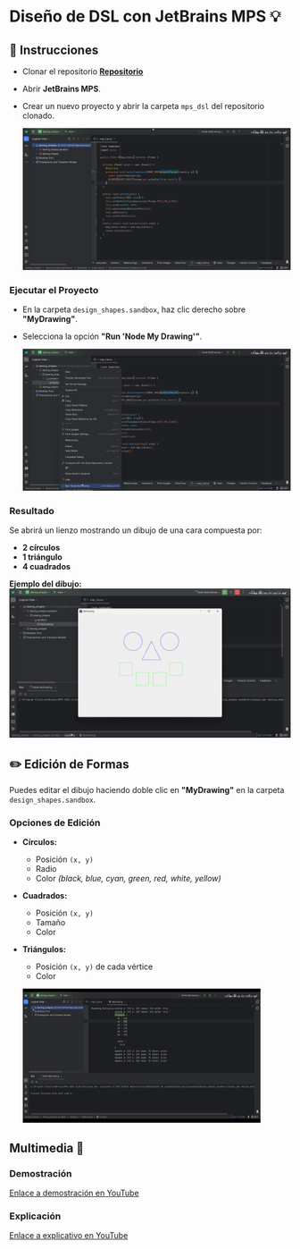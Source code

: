 # Diseño de DSL con JetBrains MPS 💡

## 📜 Instrucciones

- Clonar el repositorio [**Repositorio**](https://github.com/JosueSay/LenguageDesign)  
- Abrir **JetBrains MPS**.  
- Crear un nuevo proyecto y abrir la carpeta `mps_dsl` del repositorio clonado.  

  ![Proyecto Abierto](./images/proyecto_abierto.png)  

### Ejecutar el Proyecto  

- En la carpeta `design_shapes.sandbox`, haz clic derecho sobre **"MyDrawing"**.  
- Selecciona la opción **"Run 'Node My Drawing'"**.  

  ![Ejecutar Proyecto](./images/ejecutar_proyecto.png)  

### Resultado

Se abrirá un lienzo mostrando un dibujo de una cara compuesta por:

- **2 círculos**  
- **1 triángulo**  
- **4 cuadrados**  

**Ejemplo del dibujo:**  
![Ejecución Proyecto](./images/ejecucion_proyecto.png)  

## ✏️ Edición de Formas

Puedes editar el dibujo haciendo doble clic en **"MyDrawing"** en la carpeta `design_shapes.sandbox`.  

### Opciones de Edición

- **Círculos:**  
  - Posición `(x, y)`  
  - Radio  
  - Color *(black, blue, cyan, green, red, white, yellow)*  
- **Cuadrados:**  
  - Posición `(x, y)`  
  - Tamaño  
  - Color  
- **Triángulos:**  
  - Posición `(x, y)` de cada vértice  
  - Color  

  ![Edición de Colores](./images/demostracion.gif)

## Multimedia 🎥

### Demostración

[Enlace a demostración en YouTube](https://youtu.be/uvFARz-BhMM)

### Explicación

[Enlace a explicativo en YouTube]()
